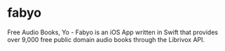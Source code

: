 # fabyo
Free Audio Books, Yo - Fabyo is an iOS App written in Swift that provides over 9,000 free public domain audio books through the Librivox API.
